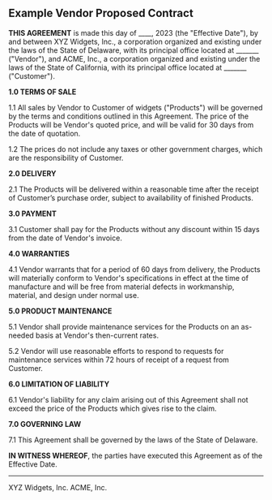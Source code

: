 ## Example Vendor Proposed Contract

**THIS AGREEMENT** is made this day of ____, 2023 (the "Effective Date"), by and between XYZ Widgets, Inc., a corporation organized and existing under the laws of the State of Delaware, with its principal office located at _______ ("Vendor"), and ACME, Inc., a corporation organized and existing under the laws of the State of California, with its principal office located at _______ ("Customer").

**1.0 TERMS OF SALE**

1.1 All sales by Vendor to Customer of widgets ("Products") will be governed by the terms and conditions outlined in this Agreement. The price of the Products will be Vendor's quoted price, and will be valid for 30 days from the date of quotation.

1.2 The prices do not include any taxes or other government charges, which are the responsibility of Customer.

**2.0 DELIVERY**

2.1 The Products will be delivered within a reasonable time after the receipt of Customer’s purchase order, subject to availability of finished Products.

**3.0 PAYMENT**

3.1 Customer shall pay for the Products without any discount within 15 days from the date of Vendor's invoice.

**4.0 WARRANTIES**

4.1 Vendor warrants that for a period of 60 days from delivery, the Products will materially conform to Vendor's specifications in effect at the time of manufacture and will be free from material defects in workmanship, material, and design under normal use.

**5.0 PRODUCT MAINTENANCE**

5.1 Vendor shall provide maintenance services for the Products on an as-needed basis at Vendor's then-current rates.

5.2 Vendor will use reasonable efforts to respond to requests for maintenance services within 72 hours of receipt of a request from Customer.

**6.0 LIMITATION OF LIABILITY**

6.1 Vendor's liability for any claim arising out of this Agreement shall not exceed the price of the Products which gives rise to the claim.

**7.0 GOVERNING LAW**

7.1 This Agreement shall be governed by the laws of the State of Delaware.

**IN WITNESS WHEREOF**, the parties have executed this Agreement as of the Effective Date.

_______________________     _______________________
XYZ Widgets, Inc.             ACME, Inc.

